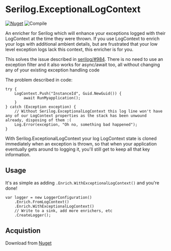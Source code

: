 # Serilog.ExceptionalLogContext
[![Nuget](https://img.shields.io/nuget/v/Serilog.ExceptionalLogContext.svg)](https://nuget.org/packages/Serilog.ExceptionalLogContext) ![Compile](https://github.com/optical/SerilogExceptionalLogContext/workflows/.NET%20Core%20Compile/badge.svg)

An enricher for Serilog which will enhance your exceptions logged with their LogContext at the time they were thrown. If you use LogContext to enrich your logs with additional ambient details, but are frustrated that your low level exception logs lack this context, this enricher is for you.

This solves the issue described in [serilog/#984](https://github.com/serilog/serilog/issues/895). There is no need to use an exception filter and it also works for async/await too, all without changing any of your existing exception handling code

The problem described in code:
```
try {
	LogContext.Push("InstanceId", Guid.NewGuid()) {
		await RunMyapplication();
	}
} catch (Exception exception) {
	// Without Serilog.ExceptionalLogContext this log line won't have any of our LogContext properties as the stack has been unwound already, disposing of them :(
	Log.Error(exception, "Oh no, something bad happened");
}
```

With Serilog.ExceptionalLogContext your log LogContext state is cloned immediately when an exception is thrown, so that when your application eventually gets around to logging it, you'll still get to keep all that key information.

## Usage
It's as simple as adding `.Enrich.WithExceptionalLogContext()` and you're done!

```
var logger = new LoggerConfiguration()
	.Enrich.FromLogContext()
	.Enrich.WithExceptionalLogContext()
	// Write to a sink, add more enrichers, etc
	.CreateLogger();
```

## Acquistion
Download from [Nuget](https://nuget.org/packages/Serilog.ExceptionalLogContext)